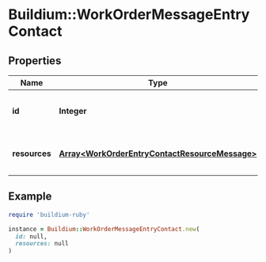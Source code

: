 # Buildium::WorkOrderMessageEntryContact

## Properties

| Name | Type | Description | Notes |
| ---- | ---- | ----------- | ----- |
| **id** | **Integer** | Contact entity unique identifier. | [optional] |
| **resources** | [**Array&lt;WorkOrderEntryContactResourceMessage&gt;**](WorkOrderEntryContactResourceMessage.md) | List of contact entity resources. | [optional] |

## Example

```ruby
require 'buildium-ruby'

instance = Buildium::WorkOrderMessageEntryContact.new(
  id: null,
  resources: null
)
```


